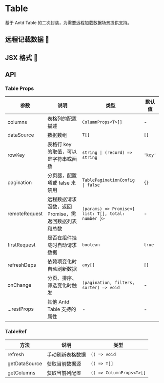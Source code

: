# Table

基于 Antd Table 的二次封装，为需要远程加载数据场景提供支持。

## 远程记载数据 🌰

<code src="./demo/index.tsx"></code>

## JSX 格式 🌰

<code src="./demo/index2.tsx"></code>

## API

### Table Props

| 参数          | 说明                                                 | 类型                                                | 默认值  |
| ------------- | ---------------------------------------------------- | --------------------------------------------------- | ------- |
| columns       | 表格列的配置描述                                     | `ColumnProps<T>[]`                                  | -       |
| dataSource    | 数据数组                                             | `T[]`                                               | `[]`    |
| rowKey        | 表格行 key 的取值，可以是字符串或函数                | `string \| (record) => string`                      | `'key'` |
| pagination    | 分页器，配置项或 false 来禁用                        | `TablePaginationConfig \| false`                    | `{}`    |
| remoteRequest | 远程数据请求函数，返回 Promise，需返回数据列表和总数 | `(params) => Promise<{ list: T[], total: number }>` | -       |
| firstRequest  | 是否在组件挂载时自动请求数据                         | `boolean`                                           | `true`  |
| refreshDeps   | 依赖项变化时自动刷新数据                             | `any[]`                                             | `[]`    |
| onChange      | 分页、排序、筛选变化时触发                           | `(pagination, filters, sorter) => void`             | -       |
| ...restProps  | 其他 Antd Table 支持的属性                           | -                                                   | -       |

### TableRef

| 方法          | 说明             | 类型                     |
| ------------- | ---------------- | ------------------------ |
| refresh       | 手动刷新表格数据 | `() => void`             |
| getDataSource | 获取当前数据源   | `() => T[]`              |
| getColumns    | 获取当前列配置   | `() => ColumnProps<T>[]` |
